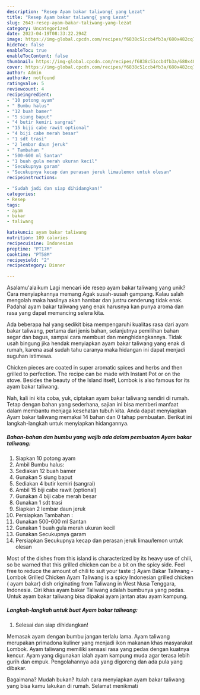 ```yaml
---
description: "Resep Ayam bakar taliwang{ yang Lezat"
title: "Resep Ayam bakar taliwang{ yang Lezat"
slug: 2643-resep-ayam-bakar-taliwang-yang-lezat
category: Uncategorized
date: 2023-04-19T08:33:22.294Z
image: https://img-global.cpcdn.com/recipes/f6838c51ccb4fb3a/680x482cq70/ayam-bakar-taliwang-foto-resep-utama.jpg
hideToc: false
enableToc: true
enableTocContent: false
thumbnail: https://img-global.cpcdn.com/recipes/f6838c51ccb4fb3a/680x482cq70/ayam-bakar-taliwang-foto-resep-utama.jpg
cover: https://img-global.cpcdn.com/recipes/f6838c51ccb4fb3a/680x482cq70/ayam-bakar-taliwang-foto-resep-utama.jpg
author: Admin
authorAv: notfound
ratingvalue: 5
reviewcount: 4
recipeingredient:
- "10 potong ayam"
- " Bumbu halus"
- "12 buah bamer"
- "5 siung baput"
- "4 butir kemiri sangrai"
- "15 biji cabe rawit optional"
- "4 biji cabe merah besar"
- "1 sdt trasi"
- "2 lembar daun jeruk"
- " Tambahan "
- "500-600 ml Santan"
- "1 buah gula merah ukuran kecil"
- "Secukupnya garam"
- "Secukupnya kecap dan perasan jeruk limaulemon untuk olesan"
recipeinstructions:

- "Sudah jadi dan siap dihidangkan!"
categories:
- Resep
tags:
- ayam
- bakar
- taliwang

katakunci: ayam bakar taliwang 
nutrition: 109 calories
recipecuisine: Indonesian
preptime: "PT17M"
cooktime: "PT58M"
recipeyield: "2"
recipecategory: Dinner

---
```



Asalamu'alaikum Lagi mencari ide resep ayam bakar taliwang yang unik? Cara menyiapkannya memang Agak susah-susah gampang. Kalau salah mengolah maka hasilnya akan hambar dan justru cenderung tidak enak. Padahal ayam bakar taliwang yang enak harusnya kan punya aroma dan rasa yang dapat memancing selera kita.


Ada beberapa hal yang sedikit bisa mempengaruhi kualitas rasa dari ayam bakar taliwang, pertama dari jenis bahan, selanjutnya pemilihan bahan segar dan bagus, sampai cara membuat dan menghidangkannya. Tidak usah bingung jika hendak menyiapkan ayam bakar taliwang yang enak di rumah, karena asal sudah tahu caranya maka hidangan ini dapat menjadi suguhan istimewa.

Chicken pieces are coated in super aromatic spices and herbs and then grilled to perfection. The recipe can be made with Instant Pot or on the stove. Besides the beauty of the Island itself, Lombok is also famous for its ayam bakar taliwang.


Nah, kali ini kita coba, yuk, ciptakan ayam bakar taliwang sendiri di rumah. Tetap dengan bahan yang sederhana, sajian ini bisa memberi manfaat dalam membantu menjaga kesehatan tubuh kita. Anda dapat menyiapkan Ayam bakar taliwang memakai 14 bahan dan 0 tahap pembuatan. Berikut ini langkah-langkah untuk menyiapkan hidangannya.

<!--inarticleads1-->

##### Bahan-bahan dan bumbu yang wajib ada dalam pembuatan Ayam bakar taliwang:

1. Siapkan 10 potong ayam
1. Ambil  Bumbu halus:
1. Sediakan 12 buah bamer
1. Gunakan 5 siung baput
1. Sediakan 4 butir kemiri (sangrai)
1. Ambil 15 biji cabe rawit (optional)
1. Gunakan 4 biji cabe merah besar
1. Gunakan 1 sdt trasi
1. Siapkan 2 lembar daun jeruk
1. Persiapkan  Tambahan :
1. Gunakan 500-600 ml Santan
1. Gunakan 1 buah gula merah ukuran kecil
1. Gunakan Secukupnya garam
1. Persiapkan Secukupnya kecap dan perasan jeruk limau/lemon untuk olesan


Most of the dishes from this island is characterized by its heavy use of chili, so be warned that this grilled chicken can be a bit on the spicy side. Feel free to reduce the amount of chili to suit your taste :) Ayam Bakar Taliwang - Lombok Grilled Chicken Ayam Taliwang is a spicy Indonesian grilled chicken ( ayam bakar) dish originating from Taliwang in West Nusa Tenggara, Indonesia. Ciri khas ayam bakar Taliwang adalah bumbunya yang pedas. Untuk ayam bakar taliwang bisa dipakai ayam jantan atau ayam kampung. 

<!--inarticleads2-->

##### Langkah-langkah untuk buat Ayam bakar taliwang:


1. Selesai dan siap dihidangkan!

Memasak ayam dengan bumbu jangan terlalu lama. Ayam taliwang merupakan primadona kuliner yang menjadi ikon makanan khas masyarakat Lombok. Ayam taliwang memiliki sensasi rasa yang pedas dengan kuatnya kencur. Ayam yang digunakan ialah ayam kampung muda agar terasa lebih gurih dan empuk. Pengolahannya ada yang digoreng dan ada pula yang dibakar. 

Bagaimana? Mudah bukan? Itulah cara menyiapkan ayam bakar taliwang yang bisa kamu lakukan di rumah. Selamat menikmati
